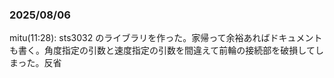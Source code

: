 ### 2025/08/06
mitu(11:28): sts3032 のライブラリを作った。家帰って余裕あればドキュメントも書く。角度指定の引数と速度指定の引数を間違えて前輪の接続部を破損してしまった。反省
